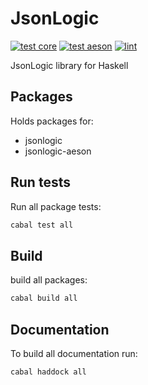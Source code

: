 # JsonLogic

[![test core](https://github.com/JTeeuwissen/json-logic-haskell/actions/workflows/jsonlogic.yaml/badge.svg)](https://github.com/JTeeuwissen/json-logic-haskell/actions/workflows/jsonlogic.yaml)
[![test aeson](https://github.com/JTeeuwissen/json-logic-haskell/actions/workflows/jsonlogic-aeson.yaml/badge.svg)](https://github.com/JTeeuwissen/json-logic-haskell/actions/workflows/jsonlogic-aeson.yaml)
[![lint](https://github.com/JTeeuwissen/json-logic-haskell/actions/workflows/Linting.yaml/badge.svg)](https://github.com/JTeeuwissen/json-logic-haskell/actions/workflows/Linting.yaml)

JsonLogic library for Haskell

## Packages

Holds packages for:

* jsonlogic
* jsonlogic-aeson

## Run tests

Run all package tests:

```bash
cabal test all
```

## Build

build all packages:

```bash
cabal build all
```

## Documentation

To build all documentation run:

```bash
cabal haddock all
```
